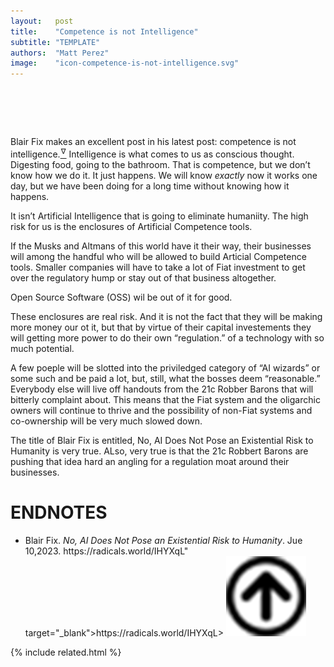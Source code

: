```yaml
---
layout:   post
title:    "Competence is not Intelligence"
subtitle: "TEMPLATE"
authors:  "Matt Perez"
image:    "icon-competence-is-not-intelligence.svg"
---
```


<div style="display:none;">
 <p>Intelligence is what comes to us as conscious throught; competence is how we digest food, go to the bathroom, etc. We don&rsquo;t know how we do it, it just happens.</p>
</div>

<h1>&nbsp;</h1>
 <p>Blair Fix makes an excellent post in his latest post: competence is not intelligence.<a href="#en01"><sup id="bm01">&hairsp;&nabla;&hairsp;</sup></a> Intelligence is what comes to us as conscious thought. Digesting food, going to the bathroom. That is competence, but we don&rsquo;t know how we do it. It just happens. We will know <em>exactly</em> now it works one day, but we have been doing for a long time without knowing how it happens.</p>
 <p>It isn&rsquo;t Artificial Intelligence that is going to <span class='_quotespan'>eliminate humaniity.</span> The high risk for us is the enclosures of Artificial Competence tools.</p>
 <p>If the Musks and Altmans of this world have it their way, their businesses will among the handful who will be allowed to build Articial Competence tools. Smaller companies will have to take a lot of <span class='_paradigm'>Fiat</span> investment to get over the regulatory hump or stay out of that business altogether.</p>
 <p>Open Source Software (OSS) wil be out of it for good.</p>
 </p>These enclosures are real risk. And it is not the fact that they will be making more money our ot it, but that by virtue of their capital investements they will getting more power to do their own &ldquo;regulation.&rdquo; of a technology with so much potential.</p>
 <p>A few poeple will be slotted into the priviledged category of &ldquo;AI wizards&rdquo; or some such and be paid a lot, but, still, what the bosses deem &ldquo;reasonable.&rdquo; Everybody else will live off handouts from the 21c Robber Barons that will bitterly complaint about. This means that the <span class='_paradigm'>Fiat</span> system and the oligarchic owners will continue to thrive and the possibility of non-<span class='_paradigm'>Fiat</span> systems and co-ownership will be very much slowed down.</p>
 <p>The title of Blair Fix is entitled, <span class='_quotespan'>No, AI Does Not Pose an Existential Risk to Humanity</span> is very true. ALso, very true is that the 21c Robbert Barons are pushing that idea hard an angling for a regulation moat around their businesses.</p>

<h1 class="_section">ENDNOTES</h1>
 <ul>
  <li id="en01">
   <p class="_list-item">
    Blair Fix.
    <em>No, AI Does Not Pose an Existential Risk to Humanity</em>.
    Jue 10,2023.
    <a class="_uparrow">https://radicals.world/IHYXqL" target="_blank">https://radicals.world/IHYXqL</a>&gt;
    <a class="_uparrow" href="#bm01"><img src="/assets/img/arrow-up-icon.png"></a>
   </p>
  </li>
 </ul>

{% include related.html %}